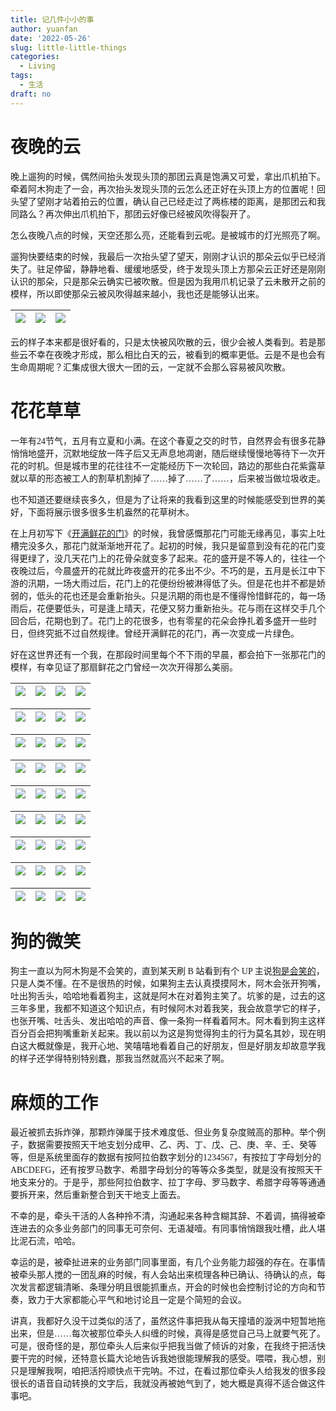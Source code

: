 ```yaml
---
title: 记几件小小的事
author: yuanfan
date: '2022-05-26'
slug: little-little-things
categories:
  - Living
tags:
  - 生活
draft: no
---
```


<font face="微软雅黑">

<!--more-->

# 夜晚的云

晚上遛狗的时候，偶然间抬头发现头顶的那团云真是饱满又可爱，拿出爪机拍下。牵着阿木狗走了一会，再次抬头发现头顶的云怎么还正好在头顶上方的位置呢！回头望了望刚才站着拍云的位置，确认自己已经走过了两栋楼的距离，是那团云和我同路么？再次伸出爪机拍下，那团云好像已经被风吹得裂开了。

怎么夜晚八点的时候，天空还那么亮，还能看到云呢。是被城市的灯光照亮了啊。

遛狗快要结束的时候，我最后一次抬头望了望天，刚刚才认识的那朵云似乎已经消失了。驻足停留，静静地看、缓缓地感受，终于发现头顶上方那朵云正好还是刚刚认识的那朵，只是那朵云确实已被吹散。但是因为我用爪机记录了云未散开之前的模样，所以即使那朵云被风吹得越来越小，我也还是能够认出来。

|![](https://yuanfan.rbind.io/images/2022/2022-05-26-1.jpg)|![](https://yuanfan.rbind.io/images/2022/2022-05-26-2.jpg)|![](https://yuanfan.rbind.io/images/2022/2022-05-26-3.jpg)|
|:-:|:-:|:-:|

云的样子本来都是很好看的，只是太快被风吹散的云，很少会被人类看到。若是那些云不幸在夜晚才形成，那么相比白天的云，被看到的概率更低。云是不是也会有生命周期呢？汇集成很大很大一团的云，一定就不会那么容易被风吹散。

# 花花草草

一年有24节气，五月有立夏和小满。在这个春夏之交的时节，自然界会有很多花静悄悄地盛开，沉默地绽放一阵子后又无声息地凋谢，随后继续慢慢地等待下一次开花的时机。但是城市里的花往往不一定能经历下一次轮回，路边的那些白花紫露草就以草的形态被工人的割草机割掉了……掉了……了……，后来被当做垃圾收走。

也不知道还要继续丧多久，但是为了让将来的我看到这里的时候能感受到世界的美好，下面将展示很多很多生机盎然的花草树木。

在上月初写下《[开满鲜花的门](https://yuanfan.rbind.io/posts/flower-door/)》的时候，我曾感慨那花门可能无缘再见，事实上吐槽完没多久，那花门就渐渐地开花了。起初的时候，我只是留意到没有花的花门变得更绿了，没几天花门上的花骨朵就变多了起来。花的盛开是不等人的，往往一个夜晚过后，今晨盛开的花就比昨夜盛开的花多出不少。不巧的是，五月是长江中下游的汛期，一场大雨过后，花门上的花便纷纷被淋得低了头。但是花也并不都是娇弱的，低头的花也还是会重新抬头。只是汛期的雨也是不懂得怜惜鲜花的，每一场雨后，花便要低头，可是逢上晴天，花便又努力重新抬头。花与雨在这样交手几个回合后，花期也到了。花门上的花很多，也有零星的花朵会挣扎着多盛开一些时日，但终究抵不过自然规律。曾经开满鲜花的花门，再一次变成一片绿色。

好在这世界还有一个我，在那段时间里每个不下雨的早晨，都会拍下一张那花门的模样，有幸见证了那扇鲜花之门曾经一次次开得那么美丽。

|![](https://yuanfan.rbind.io/images/2022/2022-05-26-4.jpg)|![](https://yuanfan.rbind.io/images/2022/2022-05-26-5.jpg)|![](https://yuanfan.rbind.io/images/2022/2022-05-26-6.jpg)|![](https://yuanfan.rbind.io/images/2022/2022-05-26-7.jpg)|
|:-:|:-:|:-:|:-:|
  
|![](https://yuanfan.rbind.io/images/2022/2022-05-26-8.jpg)|![](https://yuanfan.rbind.io/images/2022/2022-05-26-9.jpg)|![](https://yuanfan.rbind.io/images/2022/2022-05-26-10.jpg)|![](https://yuanfan.rbind.io/images/2022/2022-05-26-11.jpg)|
|:-:|:-:|:-:|:-:|
  
|![](https://yuanfan.rbind.io/images/2022/2022-05-26-12.jpg)|![](https://yuanfan.rbind.io/images/2022/2022-05-26-13.jpg)|![](https://yuanfan.rbind.io/images/2022/2022-05-26-14.jpg)|![](https://yuanfan.rbind.io/images/2022/2022-05-26-15.jpg)|
|:-:|:-:|:-:|:-:|
  
|![](https://yuanfan.rbind.io/images/2022/2022-05-26-16.jpg)|![](https://yuanfan.rbind.io/images/2022/2022-05-26-17.jpg)|![](https://yuanfan.rbind.io/images/2022/2022-05-26-18.jpg)|![](https://yuanfan.rbind.io/images/2022/2022-05-26-19.jpg)|
|:-:|:-:|:-:|:-:|
  
|![](https://yuanfan.rbind.io/images/2022/2022-05-26-20.jpg)|![](https://yuanfan.rbind.io/images/2022/2022-05-26-21.jpg)|![](https://yuanfan.rbind.io/images/2022/2022-05-26-22.jpg)|![](https://yuanfan.rbind.io/images/2022/2022-05-26-23.jpg)|
|:-:|:-:|:-:|:-:|
  
|![](https://yuanfan.rbind.io/images/2022/2022-05-26-24.jpg)|![](https://yuanfan.rbind.io/images/2022/2022-05-26-25.jpg)|![](https://yuanfan.rbind.io/images/2022/2022-05-26-26.jpg)|![](https://yuanfan.rbind.io/images/2022/2022-05-26-27.jpg)|
|:-:|:-:|:-:|:-:|
  
|![](https://yuanfan.rbind.io/images/2022/2022-05-26-28.jpg)|![](https://yuanfan.rbind.io/images/2022/2022-05-26-29.jpg)|![](https://yuanfan.rbind.io/images/2022/2022-05-26-30.jpg)|![](https://yuanfan.rbind.io/images/2022/2022-05-26-31.jpg)|
|:-:|:-:|:-:|:-:|
  
|![](https://yuanfan.rbind.io/images/2022/2022-05-26-32.jpg)|![](https://yuanfan.rbind.io/images/2022/2022-05-26-33.jpg)|![](https://yuanfan.rbind.io/images/2022/2022-05-26-34.jpg)|![](https://yuanfan.rbind.io/images/2022/2022-05-26-35.jpg)|
|:-:|:-:|:-:|:-:|
  
|![](https://yuanfan.rbind.io/images/2022/2022-05-26-36.jpg)|![](https://yuanfan.rbind.io/images/2022/2022-05-26-37.jpg)|![](https://yuanfan.rbind.io/images/2022/2022-05-26-38.jpg)|![](https://yuanfan.rbind.io/images/2022/36.jpg)|
|:-:|:-:|:-:|:-:|

# 狗的微笑

狗主一直以为阿木狗是不会笑的，直到某天刷 B 站看到有个 UP 主说[狗是会笑的](https://www.bilibili.com/video/BV1eu41167hF?p=1&share_medium=iphone&share_plat=ios&share_session_id=5AFCFF60-837A-4392-9DC2-BCC13DB0D336&share_source=WEIXIN&share_tag=s_i&timestamp=1653578846&unique_k=TeoZC1A)，只是人类不懂。在不是很热的时候，如果狗主去认真摸摸阿木，阿木会张开狗嘴，吐出狗舌头，哈哈地看着狗主，这就是阿木在对着狗主笑了。坑爹的是，过去的这三年多里，我都不知道这个知识点，有时候阿木对着我笑，我会故意学它的样子，也张开嘴、吐舌头、发出哈哈的声音、像一条狗一样看着阿木。阿木看到狗主这样百分百会把狗嘴重新关起来。我以前以为这是狗觉得狗主的行为莫名其妙，现在明白这大概就像是，我开心地、笑嘻嘻地看着自己的好朋友，但是好朋友却故意学我的样子还学得特别特别蠢，那我当然就高兴不起来了啊。

# 麻烦的工作

最近被抓去拆炸弹，那颗炸弹属于技术难度低、但业务复杂度贼高的那种。举个例子，数据需要按照天干地支划分成甲、乙、丙、丁、戊、己、庚、辛、壬、癸等等，但是系统里面存的数据有按阿拉伯数字划分的1234567，有按拉丁字母划分的ABCDEFG，还有按罗马数字、希腊字母划分的等等众多类型，就是没有按照天干地支来分的。于是乎，那些阿拉伯数字、拉丁字母、罗马数字、希腊字母等等通通要拆开来，然后重新整合到天干地支上面去。

不幸的是，牵头干活的人各种拎不清，沟通起来各种含糊其辞、不着调，搞得被牵连进去的众多业务部门的同事无可奈何、无语凝噎。有同事悄悄跟我吐槽，此人堪比泥石流，哈哈。

幸运的是，被牵扯进来的业务部门同事里面，有几个业务能力超强的存在。在事情被牵头那人搅的一团乱麻的时候，有人会站出来梳理各种已确认、待确认的点，每次发言都逻辑清晰、条理分明且很能抓重点，开会的时候也会控制讨论的方向和节奏，致力于大家都能心平气和地讨论且一定是个简短的会议。

讲真，我都好久没干过类似的活了，虽然这件事把我从每天撞墙的漩涡中短暂地拖出来，但是……每次被那位牵头人纠缠的时候，真得是感觉自己马上就要气死了。可是，很奇怪的是，那位牵头人后来似乎把我当做了倾诉的对象，在我终于把活快要干完的时候，还特意长篇大论地告诉我她很能理解我的感受。喂喂，我心想，别只是理解我啊，咱把活捋顺快点干完呐。不过，在看过那位牵头人给我发的很多段很长的语音自动转换的文字后，我就没再被她气到了，她大概是真得不适合做这件事吧。

